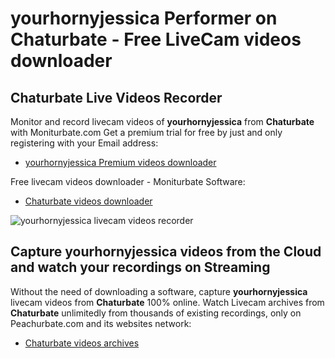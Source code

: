 # yourhornyjessica Performer on Chaturbate - Free LiveCam videos downloader

## Chaturbate Live Videos Recorder

Monitor and record livecam videos of **yourhornyjessica** from **Chaturbate** with Moniturbate.com
Get a premium trial for free by just and only registering with your Email address:
* [yourhornyjessica Premium videos downloader](https://moniturbate.com/request-demo-licence-key.html)

Free livecam videos downloader - Moniturbate Software:
* [Chaturbate videos downloader](https://moniturbate.com/moniturbate-download-software.html)

![yourhornyjessica livecam videos recorder](https://peachurnet.com/templates/moniturbate-software.png)


## Capture yourhornyjessica videos from the Cloud and watch your recordings on Streaming

Without the need of downloading a software, capture **yourhornyjessica** livecam videos from **Chaturbate** 100% online.
Watch Livecam archives from **Chaturbate** unlimitedly from thousands of existing recordings, only on Peachurbate.com and its websites network:
* [Chaturbate videos archives](https://peachurnet.com/)